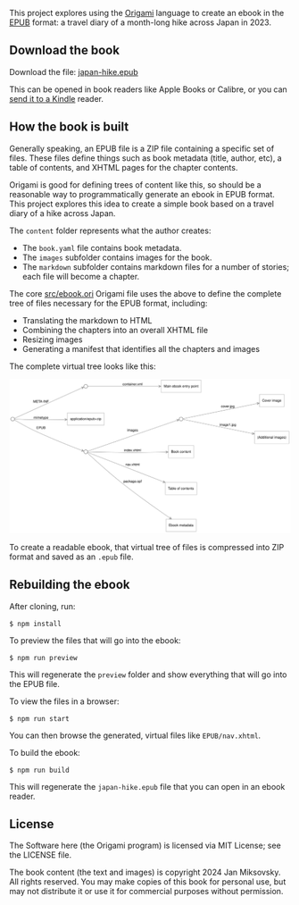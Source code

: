 This project explores using the [Origami](https://weborigami.org/language) language to create an ebook in the [EPUB](https://en.wikipedia.org/wiki/EPUB) format: a travel diary of a month-long hike across Japan in 2023.

## Download the book

Download the file: [japan-hike.epub](raw/main/japan-hike.epub)

This can be opened in book readers like Apple Books or Calibre, or you can [send it to a Kindle](https://www.amazon.com/sendtokindle) reader.

## How the book is built

Generally speaking, an EPUB file is a ZIP file containing a specific set of files. These files define things such as book metadata (title, author, etc), a table of contents, and XHTML pages for the chapter contents.

Origami is good for defining trees of content like this, so should be a reasonable way to programmatically generate an ebook in EPUB format. This project explores this idea to create a simple book based on a travel diary of a hike across Japan.

The `content` folder represents what the author creates:

- The `book.yaml` file contains book metadata.
- The `images` subfolder contains images for the book.
- The `markdown` subfolder contains markdown files for a number of stories; each file will become a chapter.

The core [src/ebook.ori](./src/ebook.ori) Origami file uses the above to define the complete tree of files necessary for the EPUB format, including:

- Translating the markdown to HTML
- Combining the chapters into an overall XHTML file
- Resizing images
- Generating a manifest that identifies all the chapters and images

The complete virtual tree looks like this:

![Diagram of the files in the sample EPUB book](diagram.svg)

To create a readable ebook, that virtual tree of files is compressed into ZIP format and saved as an `.epub` file.

## Rebuilding the ebook

After cloning, run:

```console
$ npm install
```

To preview the files that will go into the ebook:

```console
$ npm run preview
```

This will regenerate the `preview` folder and show everything that will go into the EPUB file.

To view the files in a browser:

```console
$ npm run start
```

You can then browse the generated, virtual files like `EPUB/nav.xhtml`.

To build the ebook:

```console
$ npm run build
```

This will regenerate the `japan-hike.epub` file that you can open in an ebook reader.

## License

The Software here (the Origami program) is licensed via MIT License; see the LICENSE file.

The book content (the text and images) is copyright 2024 Jan Miksovsky. All rights reserved. You may make copies of this book for personal use, but may not distribute it or use it for commercial purposes without permission.

